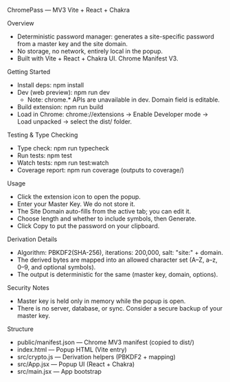 ChromePass — MV3 Vite + React + Chakra

Overview

- Deterministic password manager: generates a site-specific password from a master key and the site domain.
- No storage, no network, entirely local in the popup.
- Built with Vite + React + Chakra UI. Chrome Manifest V3.

Getting Started

- Install deps: npm install
- Dev (web preview): npm run dev
  - Note: chrome.\* APIs are unavailable in dev. Domain field is editable.
- Build extension: npm run build
- Load in Chrome: chrome://extensions → Enable Developer mode → Load unpacked → select the dist/ folder.

Testing & Type Checking

- Type check: npm run typecheck
- Run tests: npm test
- Watch tests: npm run test:watch
- Coverage report: npm run coverage (outputs to coverage/)

Usage

- Click the extension icon to open the popup.
- Enter your Master Key. We do not store it.
- The Site Domain auto-fills from the active tab; you can edit it.
- Choose length and whether to include symbols, then Generate.
- Click Copy to put the password on your clipboard.

Derivation Details

- Algorithm: PBKDF2(SHA-256), iterations: 200,000, salt: "site:" + domain.
- The derived bytes are mapped into an allowed character set (A–Z, a–z, 0–9, and optional symbols).
- The output is deterministic for the same (master key, domain, options).

Security Notes

- Master key is held only in memory while the popup is open.
- There is no server, database, or sync. Consider a secure backup of your master key.

Structure

- public/manifest.json — Chrome MV3 manifest (copied to dist/)
- index.html — Popup HTML (Vite entry)
- src/crypto.js — Derivation helpers (PBKDF2 + mapping)
- src/App.jsx — Popup UI (React + Chakra)
- src/main.jsx — App bootstrap
